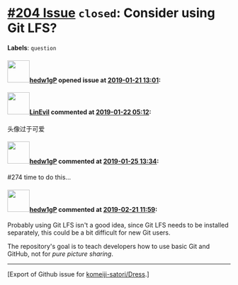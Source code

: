 # [\#204 Issue](https://github.com/komeiji-satori/Dress/issues/204) `closed`: Consider using Git LFS?
**Labels**: `question`


#### <img src="https://avatars.githubusercontent.com/u/11908157?u=8d36c9e5daeb68a5d9165383d22efc81f768a51c&v=4" width="50">[hedw1gP](https://github.com/hedw1gP) opened issue at [2019-01-21 13:01](https://github.com/komeiji-satori/Dress/issues/204):



#### <img src="https://avatars.githubusercontent.com/u/13027656?u=9c421748e4923ede081f912d185c98ba34e2c105&v=4" width="50">[LinEvil](https://github.com/LinEvil) commented at [2019-01-22 05:12](https://github.com/komeiji-satori/Dress/issues/204#issuecomment-456273374):

头像过于可爱

#### <img src="https://avatars.githubusercontent.com/u/11908157?u=8d36c9e5daeb68a5d9165383d22efc81f768a51c&v=4" width="50">[hedw1gP](https://github.com/hedw1gP) commented at [2019-01-25 13:34](https://github.com/komeiji-satori/Dress/issues/204#issuecomment-457574143):

#274 time to do this...

#### <img src="https://avatars.githubusercontent.com/u/11908157?u=8d36c9e5daeb68a5d9165383d22efc81f768a51c&v=4" width="50">[hedw1gP](https://github.com/hedw1gP) commented at [2019-02-21 11:59](https://github.com/komeiji-satori/Dress/issues/204#issuecomment-465973999):

Probably using Git LFS isn't a good idea, since Git LFS needs to be installed separately, this could be a bit difficult for new Git users.

The repository's goal is to teach developers how to use basic Git and GitHub, not for *pure picture sharing*.


-------------------------------------------------------------------------------



[Export of Github issue for [komeiji-satori/Dress](https://github.com/komeiji-satori/Dress).]
